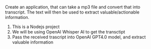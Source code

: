 Create an application, that can take a mp3 file and convert that into transcript. The text will then be used to extract valuable/actionable information.

1. This is a Nodejs project
2. We will be using OpenAI Whisper AI to get the transctipt
3. Pass the received trascript into OpenAI GPT4.0 model, and extract valuable information
